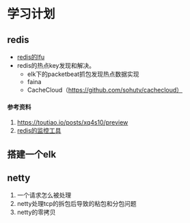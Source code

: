 # 学习计划

## redis

* [redis的lfu](https://yq.aliyun.com/articles/278922)
* redis的热点key发现和解决。
  * elk下的packetbeat抓包发现热点数据实现
  * faina
  * CacheCloud（https://github.com/sohutv/cachecloud）

#### 参考资料

1. https://toutiao.io/posts/xq4s10/preview
2. [redis的监控工具](https://segmentfault.com/q/1010000009035953/a-1020000012116357)

## 搭建一个elk

## netty

1. 一个请求怎么被处理
2. netty处理tcp的拆包后导致的粘包和分包问题
3. netty的零拷贝



